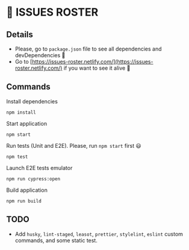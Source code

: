 # 🐛 ISSUES ROSTER

## Details

- Please, go to `package.json` file to see all dependencies and devDependencies 👀
- Go to [https://issues-roster.netlify.com/](https://issues-roster.netlify.com/) if you want to see it alive 🤖

## Commands

Install dependencies

```
npm install
```

Start application

```
npm start
```

Run tests (Unit and E2E). Please, run `npm start` first 😃

```
npm test
```

Launch E2E tests emulator

```
npm run cypress:open
```

Build application

```
npm run build
```

## TODO

- Add `husky`, `lint-staged`, `leasot`, `prettier`, `stylelint`, `eslint` custom commands, and some static test.
